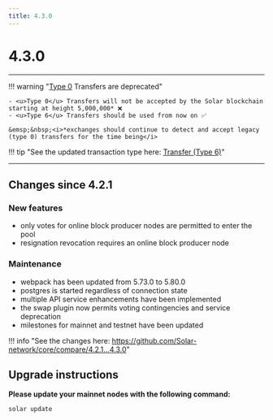 ```yaml
---
title: 4.3.0
---
```


# 4.3.0

---

!!! warning "<u>Type 0</u> Transfers are deprecated"

    - <u>Type 0</u> Transfers will not be accepted by the Solar blockchain starting at height 5,000,000* ❌
    - <u>Type 6</u> Transfers should be used from now on ✅

    &emsp;&nbsp;<i>*exchanges should continue to detect and accept legacy (type 0) transfers for the time being</i>

!!! tip "See the updated transaction type here: [Transfer (Type 6)](/core/transactions/types/transfer)"

---

## Changes since 4.2.1

### New features

- only votes for online block producer nodes are permitted to enter the pool
- resignation revocation requires an online block producer node

### Maintenance

- webpack has been updated from 5.73.0 to 5.80.0
- postgres is started regardless of connection state
- multiple API service enhancements have been implemented
- the swap plugin now permits voting contingencies and service deprecation
- milestones for mainnet and testnet have been updated

!!! info "See the changes here: <a href="https://github.com/Solar-network/core/compare/4.2.1...4.3.0" target="_blank" rel="noopener noreferrer">https://github.com/Solar-network/core/compare/4.2.1...4.3.0</a>"

## Upgrade instructions

**Please update your mainnet nodes with the following command:**

```bash
solar update
```
